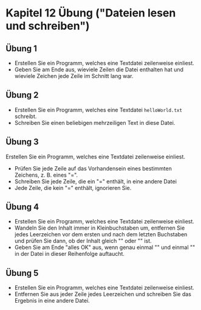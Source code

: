 # Kapitel 12 Übung ("Dateien lesen und schreiben")

## Übung 1

* Erstellen Sie ein Programm, welches eine Textdatei zeilenweise einliest.
* Geben Sie am Ende aus, wieviele Zeilen die Datei enthalten hat und wieviele Zeichen jede Zeile im Schnitt lang war.

## Übung 2

* Erstellen Sie ein Programm, welches eine Textdatei ```helloWorld.txt``` schreibt.
* Schreiben Sie einen beliebigen mehrzeiligen Text in diese Datei.

## Übung 3

Erstellen Sie ein Programm, welches eine Textdatei zeilenweise einliest.

* Prüfen Sie jede Zeile auf das Vorhandensein eines bestimmten Zeichens, z. B. eines "=".
* Schreiben Sie jede Zeile, die ein "=" enthält, in eine andere Datei
* Jede Zeile, die kein "=" enthält, ignorieren Sie.

## Übung 4

* Erstellen Sie ein Programm, welches eine Textdatei zeilenweise einliest.
* Wandeln Sie den Inhalt immer in Kleinbuchstaben um, entfernen Sie jedes Leerzeichen vor dem ersten und nach dem letzten Buchstaben und prüfen Sie dann, ob der Inhalt gleich "<zuschnittsauftrag>" oder "</zuschnittsauftrag>" ist.
* Geben Sie am Ende "alles OK" aus, wenn genau einmal "<zuschnittsauftrag>" und einmal "</zuschnittsauftrag>" in der Datei in dieser Reihenfolge auftaucht.

## Übung 5

* Erstellen Sie ein Programm, welches eine Textdatei zeilenweise einliest.
* Entfernen Sie aus jeder Zeile jedes Leerzeichen und schreiben Sie das Ergebnis in eine andere Datei.
